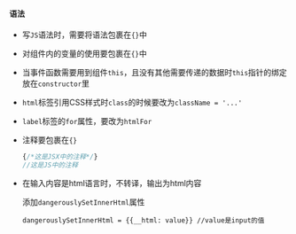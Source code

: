 #### 语法

* 写`JS`语法时，需要将语法包裹在`{}`中

* 对组件内的变量的使用要包裹在`{}`中

* 当事件函数需要用到组件`this`，且没有其他需要传递的数据时`this`指针的绑定放在`constructor`里

* `html`标签引用CSS样式时`class`的时候要改为`className = '...'`

* `label`标签的`for`属性，要改为`htmlFor`

* 注释要包裹在`{}`

  ```jsx
  {/*这是JSX中的注释*/}
  //这是JS中的注释
  ```

* 在输入内容是html语言时，不转译，输出为html内容

  添加`dangerouslySetInnerHtml`属性

  ```JSX
  dangerouslySetInnerHtml = {{__html: value}} //value是input的值
  ```

  